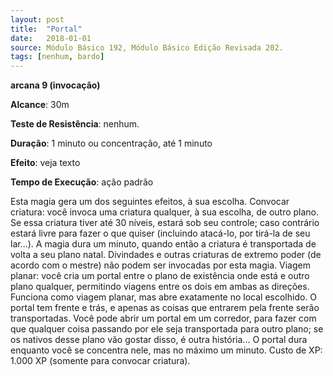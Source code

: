 ```yaml
---
layout: post
title:  "Portal"
date:   2018-01-01
source: Módulo Básico 192, Módulo Básico Edição Revisada 202.
tags: [nenhum, bardo]
---
```


**arcana 9 (invocação)**

**Alcance**: 30m

**Teste de Resistência**: nenhum.

**Duração**: 1 minuto ou concentração, até 1 minuto

**Efeito**: veja texto

**Tempo de Execução**: ação padrão

Esta magia gera um dos seguintes efeitos, à sua escolha.
Convocar criatura: você invoca uma criatura qualquer, à sua escolha, de outro plano. Se essa criatura tiver até 30 níveis, estará sob seu controle; caso contrário estará livre para fazer o que quiser (incluindo atacá-lo, por tirá-la de seu lar...). A magia dura um minuto, quando então a criatura é transportada de volta a seu plano natal.
Divindades e outras criaturas de extremo poder (de acordo com o mestre) não podem ser invocadas por esta magia.
Viagem planar: você cria um portal entre o plano de existência onde está e outro plano qualquer, permitindo viagens entre os dois em ambas as direções.
Funciona como viagem planar, mas abre exatamente no local escolhido. O portal tem frente e trás, e apenas as coisas que entrarem pela frente serão transportadas.
Você pode abrir um portal em um corredor, para fazer com que qualquer coisa passando por ele seja transportada para outro plano; se os nativos desse plano vão gostar disso, é outra história...
O portal dura enquanto você se concentra nele, mas no máximo um minuto.
Custo de XP: 1.000 XP (somente para convocar criatura).
